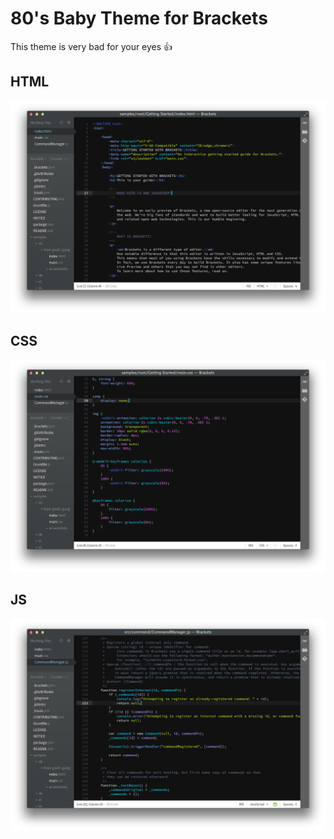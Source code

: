 80's Baby Theme for Brackets
============================

This theme is very bad for your eyes :+1:

## HTML
![HTML Screenshot](https://github.com/Brackets-Themes/80sBaby/blob/master/screenshots/html.png)

## CSS
![CSS Screenshot](https://github.com/Brackets-Themes/80sBaby/blob/master/screenshots/css.png)

## JS
![JS Screenshot](https://github.com/Brackets-Themes/80sBaby/blob/master/screenshots/js.png)
